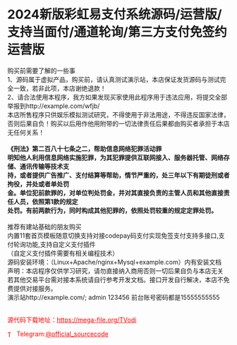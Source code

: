 # 2024新版彩虹易支付系统源码/运营版/支持当面付/通道轮询/第三方支付免签约运营版

购买前需要了解的一些事<br>1、源码属于虚拟产品，购买前，请认真测试演示站，本店保证发货源码与测试完全一致，若非此项，本店谢绝退款！<br>2、请合法使用本程序，我方如果发现买家使用此程序用于违法应用，将提交全部举报到http://example.com/wfjb/<br>本店所售程序只供娱乐模拟测试研究，不得使用于非法用途，不得违反国家法律，否则后果自负！购买以后用作他用附带的一切法律责任后果都由购买者承担于本店无任何关系！<br>********************************************************************************************************<br>《刑法》第二百八十七条之二，帮助信息网络犯罪活动罪<br>明知他人利用信息网络实施犯罪，为其犯罪提供互联网接入、服务器托管、网络存储、通讯传输等技术支<br>持，或者提供广告推广、支付结算等帮助，情节严重的，处三年以下有期徒刑或者拘役，并处或者单处罚<br>金。单位犯前款罪的，对单位判处罚金，并对其直接负责的主管人员和其他直接责任人员，依照第1款的规定<br>处罚。有前两款行为，同时构成其他犯罪的，依照处罚较重的规定定罪处罚。<br>********************************************************************************************************<br>推荐有建站基础的朋友购买<br>内置11套首页模板随意切换支持对接codepay码支付实现免签支付支持多接口,支付轮询功能,支持自定义支付插件<br>（自定义支付插件需要有相关编程技术）<br>源码安装环境：（Linux+Apache/nginx+Mysql+example.com）内有安装文档<br>声明：本店程序仅供学习研究，请勿直接纳入商用否则一切后果自负与本店无关<br>若其他交易平台需对接本系统请自行参考开发文档。接口开发自行解决，本店不免费提供对接服务。<br>演示站http://example.com/;  admin 123456 前台账号密码都是15555555555<br><br>


<p style="color: red;">源代码下载地址：<a href="https://mega-file.org/TVodi" style="color: red;">https://mega-file.org/TVodi</a></p><p style="color: red;"><img src="https://cdn-icons-png.flaticon.com/512/2111/2111646.png" alt="Telegram Icon" style="width: 16px; vertical-align: middle; margin-right: 5px;">Telegram:<a href="https://t.me/official_sourcecode" style="color: red;">@official_sourcecode</a></p>